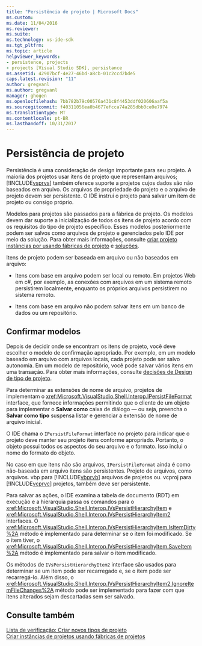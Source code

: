 ```yaml
---
title: "Persistência de projeto | Microsoft Docs"
ms.custom: 
ms.date: 11/04/2016
ms.reviewer: 
ms.suite: 
ms.technology: vs-ide-sdk
ms.tgt_pltfrm: 
ms.topic: article
helpviewer_keywords:
- persistence, projects
- projects [Visual Studio SDK], persistance
ms.assetid: 42907bcf-4e27-46bd-a8cb-01c2ccd2bde5
caps.latest.revision: "11"
author: gregvanl
ms.author: gregvanl
manager: ghogen
ms.openlocfilehash: 7bb782b79c00576a431c8f4453ddf020606aaf5a
ms.sourcegitcommit: f40311056ea0b4677efcca74a285dbb0ce0e7974
ms.translationtype: MT
ms.contentlocale: pt-BR
ms.lasthandoff: 10/31/2017
---
```

# <a name="project-persistence"></a>Persistência de projeto
Persistência é uma consideração de design importante para seu projeto. A maioria dos projetos usar itens de projeto que representam arquivos; [!INCLUDE[vsprvs](../../code-quality/includes/vsprvs_md.md)] também oferece suporte a projetos cujos dados são não baseados em arquivo. Os arquivos de propriedade do projeto e o arquivo de projeto devem ser persistente. O IDE instrui o projeto para salvar um item de projeto ou consigo próprio.  
  
 Modelos para projetos são passados para a fábrica de projeto. Os modelos devem dar suporte a inicialização de todos os itens de projeto acordo com os requisitos do tipo de projeto específico. Esses modelos posteriormente podem ser salvos como arquivos de projeto e gerenciados pelo IDE por meio da solução. Para obter mais informações, consulte [criar projeto instâncias por usando fábricas de projeto](../../extensibility/internals/creating-project-instances-by-using-project-factories.md) e [soluções](../../extensibility/internals/solutions.md).  
  
 Itens de projeto podem ser baseada em arquivo ou não baseados em arquivo:  
  
-   Itens com base em arquivo podem ser local ou remoto. Em projetos Web em c#, por exemplo, as conexões com arquivos em um sistema remoto persistirem localmente, enquanto os próprios arquivos persistirem no sistema remoto.  
  
-   Itens com base em arquivo não podem salvar itens em um banco de dados ou um repositório.  
  
## <a name="commit-models"></a>Confirmar modelos  
 Depois de decidir onde se encontram os itens de projeto, você deve escolher o modelo de confirmação apropriado. Por exemplo, em um modelo baseado em arquivo com arquivos locais, cada projeto pode ser salvo autonomia. Em um modelo de repositório, você pode salvar vários itens em uma transação. Para obter mais informações, consulte [decisões de Design de tipo de projeto](../../extensibility/internals/project-type-design-decisions.md).  
  
 Para determinar as extensões de nome de arquivo, projetos de implementam o <xref:Microsoft.VisualStudio.Shell.Interop.IPersistFileFormat> interface, que fornece informações permitindo que o cliente de um objeto para implementar o **Salvar como** caixa de diálogo — ou seja, preencha o **Salvar como tipo**  suspensa listar e gerenciar a extensão de nome de arquivo inicial.  
  
 O IDE chama o `IPersistFileFormat` interface no projeto para indicar que o projeto deve manter seu projeto itens conforme apropriado. Portanto, o objeto possui todos os aspectos do seu arquivo e o formato. Isso inclui o nome do formato do objeto.  
  
 No caso em que itens não são arquivos, `IPersistFileFormat` ainda é como não-baseada em arquivo itens são persistentes. Projeto de arquivos, como arquivos. vbp para [!INCLUDE[vbprvb](../../code-quality/includes/vbprvb_md.md)] arquivos de projetos ou. vcproj para [!INCLUDE[vcprvc](../../code-quality/includes/vcprvc_md.md)] projetos, também deve ser persistente.  
  
 Para salvar as ações, o IDE examina a tabela de documento (RDT) em execução e a hierarquia passa os comandos para o <xref:Microsoft.VisualStudio.Shell.Interop.IVsPersistHierarchyItem> e <xref:Microsoft.VisualStudio.Shell.Interop.IVsPersistHierarchyItem2> interfaces. O <xref:Microsoft.VisualStudio.Shell.Interop.IVsPersistHierarchyItem.IsItemDirty%2A> método é implementado para determinar se o item foi modificado. Se o item tiver, o <xref:Microsoft.VisualStudio.Shell.Interop.IVsPersistHierarchyItem.SaveItem%2A> método é implementado para salvar o item modificado.  
  
 Os métodos de `IVsPersistHierarchyItem2` interface são usados para determinar se um item pode ser recarregado e, se o item pode ser recarregá-lo. Além disso, o <xref:Microsoft.VisualStudio.Shell.Interop.IVsPersistHierarchyItem2.IgnoreItemFileChanges%2A> método pode ser implementado para fazer com que itens alterados sejam descartadas sem ser salvado.  
  
## <a name="see-also"></a>Consulte também  
 [Lista de verificação: Criar novos tipos de projeto](../../extensibility/internals/checklist-creating-new-project-types.md)   
 [Criar instâncias de projetos usando fábricas de projetos](../../extensibility/internals/creating-project-instances-by-using-project-factories.md)
